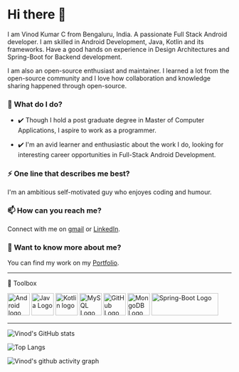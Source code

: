 # Hi there 👋
I am Vinod Kumar C from Bengaluru, India. A passionate Full Stack Android developer.
I am skilled in Android Development, Java, Kotlin and its frameworks. 
Have a good hands on experience in Design Architectures and Spring-Boot for Backend development.

I am also an open-source enthusiast and maintainer. I learned a lot from the open-source community and I love how collaboration and knowledge sharing happened through open-source.

### 🌱 What do I do?
- ✔️ Though I hold a post graduate degree in Master of Computer Applications, I aspire to work as a programmer.

- ✔️ I'm an avid learner and enthusiastic about the work I do, looking for interesting career opportunities in Full-Stack Android Development. 


### ⚡ One line that describes me best? 
I'm an ambitious self-motivated guy who enjoyes coding and humour.

### 📫 How can you reach me?
Connect with me on [gmail](vinod568312@gmail.com) or [LinkedIn](https://www.linkedin.com/in/vinod-kumar-c-29b30b150/).

### 💬 Want to know more about me?
You can find my work on my [Portfolio](https://vinu5683.github.io/vinodkumar/).
</ul>


---
🧰 Toolbox
 
<img src="https://cdn.worldvectorlogo.com/logos/android-logomark.svg" alt="Android logo" width="50" height="50"/>            <img src="https://cdn.worldvectorlogo.com/logos/java-4.svg" alt="Java Logo" width="50" height="50"/>       <img src="https://cdn.worldvectorlogo.com/logos/kotlin-2.svg" alt="Kotlin logo" width="50" height="50"/>        <img src="https://cdn.worldvectorlogo.com/logos/mysql-5.svg" alt="MySQL Logo" width="50" height="50"/>       <img src="https://cdn.worldvectorlogo.com/logos/git-icon.svg" alt="GitHub Logo" width="50" height="50"/>   <img src="https://cdn.iconscout.com/icon/free/png-512/mongodb-5-1175140.png" alt="MongoDB Logo" width="50" height="50"/>  <img src="https://bgasparotto.com/wp-content/uploads/2017/12/spring-boot-logo.png" alt="Spring-Boot Logo" width="150" height="50"/>    

---



![Vinod's GitHub stats](https://github-readme-stats.vercel.app/api?username=vinu5683&show_icons=true&theme=radical)

![Top Langs](https://github-readme-stats.vercel.app/api/top-langs/?username=vinu5683&layout=compact&theme=radical)


![Vinod's github activity graph](https://activity-graph.herokuapp.com/graph?username=vinu5683&theme=dracula)
